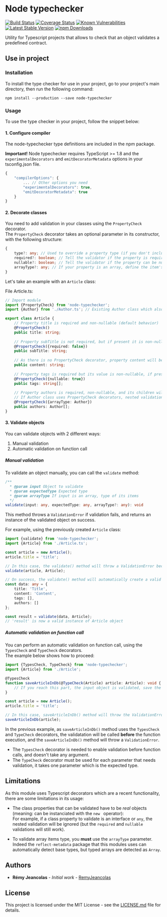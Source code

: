 # Node typechecker

[![Build Status](https://travis-ci.org/RemyJeancolas/node-typechecker.svg?branch=master)](https://travis-ci.org/RemyJeancolas/node-typechecker)
[![Coverage Status](https://coveralls.io/repos/github/RemyJeancolas/node-typechecker/badge.svg)](https://coveralls.io/github/RemyJeancolas/node-typechecker)
[![Known Vulnerabilities](https://snyk.io/test/github/RemyJeancolas/node-typechecker/badge.svg)](https://snyk.io/test/github/RemyJeancolas/node-typechecker)
[![Latest Stable Version](https://img.shields.io/npm/v/node-typechecker.svg)](https://www.npmjs.com/package/node-typechecker)
[![npm Downloads](https://img.shields.io/npm/dm/node-typechecker.svg)](https://www.npmjs.com/package/node-typechecker)

Utility for Typescript projects that allows to check that an object validates a predefined contract.

## Use in project

### Installation

To install the type checker for use in your project, go to your project's main directory, then run the following command:

```
npm install --production --save node-typechecker
```

### Usage

To use the type checker in your project, follow the snippet below:

#### 1. Configure compiler

The node-typechecker type definitions are included in the npm package.

**Important!** Node typechecker requires TypeScript >= 1.8 and the `experimentalDecorators` and `emitDecoratorMetadata` options in your tsconfig.json file.
```js
{
    "compilerOptions": {
        ... // Other options you need
        "experimentalDecorators": true,
        "emitDecoratorMetadata": true
    }
}
```

#### 2. Decorate classes

You need to add validation in your classes using the `PropertyCheck` decorator.  
The `PropertyCheck` decorator takes an optional parameter in its constructor, with the following structure:  
```ts
{
    type?: any; // Used to override a property type (if you don't include this parameter, property type will be automatically found)
    required?: boolean; // Tell the validator if the property is required (default to true)
    nullable?: boolean; // Tell the validator if the property can be null or undefined (default false)
    arrayType?: any; // If your property is an array, define the item's type. If you don't want to check the item's type, just omit this parameter (default undefined)
}
```

Let's take an example with an `Article` class:

File Article.ts:
```ts
// Import module
import {PropertyCheck} from 'node-typechecker';
import {Author} from './Author.ts'; // Existing Author class which also contains validation

export class Article {
    // Property title is required and non-nullable (default behavior)
    @PropertyCheck()
    public title: string;
    
    // Property subTitle is not required, but if present it is non-nullable
    @PropertyCheck({required: false})
    public subTitle: string;
    
    // As there is no PropertyCheck decorator, property content will be ignored by the Type checker
    public content: string;
    
    // Property tags is required but its value is non-nullable, if present, tags items will not be checked
    @PropertyCheck({nullable: true})
    public tags: string[];
    
    // Property authors is required, non-nullable, and its children will be checked as Author objects
    // If Author class uses PropertyCheck decorators, nested validation will be performed
    @PropertyCheck({arrayType: Author})
    public authors: Author[];
}
```

#### 3. Validate objects

You can validate objects with 2 different ways: 
1. Manual validation
2. Automatic validation on function call
 
##### Manual validation

To validate an object manually, you can call the `validate` method:

```ts
/**
  * @param input Object to validate
  * @param expectedType Expected type
  * @param arrayType If input is an array, type of its items
  */
validate(input: any, expectedType: any, arrayType?: any): void
```
This method throws a `ValidationError` if validation fails, and returns an instance of the validated object on success.

For example, using the previously created `Article` class:
```ts
import {validate} from 'node-typechecker';
import {Article} from './Article.ts';

const article = new Article();
article.title = 'title';

// In this case, the validate() method will throw a ValidationError because the Article 'tags' property is required
validate(article, Article);

// On success, the validate() method will automatically create a valid instance of Article, for example:
const data: any = {
    title: 'Title',
    content: 'Content',
    tags: [],
    authors: []
};

const result = validate(data, Article);
// 'result' is now a valid instance of Article object
```

##### Automatic validation on function call

You can perform an automatic validation on function call, using the `TypesCheck` and `TypeCheck` decorators.  
The example below shows how to proceed:

```ts
import {TypesCheck, TypeCheck} from 'node-typechecker';
import {Article} from './Article';

@TypesCheck
function saveArticleInDb(@TypeCheck(Article) article: Article): void {
    // If you reach this part, the input object is validated, save the article in database
}

const article = new Article();
article.title = 'title';

// In this case, saveArticleInDb() method will throw the ValidationError
saveArticleInDb(article);
```

In the previous example, as `saveArticleInDb()` method uses the `TypesCheck` and `TypeCheck` decorators, the validatation will be called **before** the function execution, and the `saveArticleInDb()` method will throw a `ValidationError`.  

* The `TypesCheck` decorator is needed to enable validation before function calls, and doesn't take any argument.  
* The `TypeCheck` decorator must be used for each parameter that needs validation, it takes one parameter which is the expected type.
 
## Limitations

As this module uses Typescript decorators which are a recent functionality, there are some limitations in its usage:

* The class properties that can be validated have to be *real* objects (meaning: can be instanciated with the `new ` operator):  
For example, if a class property to validate is an interface or `any`, the nested validation will be ignored (but the `required` and `nullable` validations will still work).

* To validate array items type, you **must** use the `arrayType` parameter. Indeed the `reflect-metadata` package that this modules uses can automatically detect base types, but typed arrays are detected as `Array`.

## Authors

* **Rémy Jeancolas** - *Initial work* - [RemyJeancolas](https://github.com/RemyJeancolas)

## License

This project is licensed under the MIT License - see the [LICENSE.md](LICENSE.md) file for details.